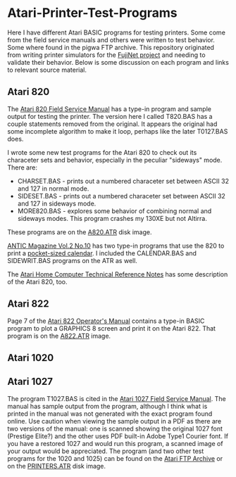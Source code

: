 # Atari-Printer-Test-Programs
Here I have different Atari BASIC programs for testing printers. Some come from the field service manuals and others were written to test behavior. Some where found in the pigwa FTP archive. This repository originated from writing printer simulators for the [FujiNet project](https://github.com/FujiNetWIFI) and needing to validate their behavior. Below is some discussion on each program and links to relevant source material.

## Atari 820
The [Atari 820 Field Service Manual](https://archive.org/details/FD100048_Atari820FieldServiceManual/page/n53/mode/2up) has a type-in program and sample output for testing the printer. The version here I called T820.BAS has a couple statements removed from the original. It appears the original had some incomplete algorithm to make it loop, perhaps like the later T0127.BAS does.

I wrote some new test programs for the Atari 820 to check out its characeter sets and behavior, especially in the peculiar "sideways" mode. There are:
* CHARSET.BAS - prints out a numbered characeter set between ASCII 32 and 127 in normal mode.
* SIDESET.BAS - prints out a numbered characeter set between ASCII 32 and 127 in sideways mode.
* MORE820.BAS - explores some behavior of combining normal and sideways modes. This program crashes my 130XE but not Altirra.

These programs are on the [A820.ATR](https://github.com/jeffpiep/Atari-Printer-Test-Programs/raw/master/A820.ATR) disk image.

[ANTIC Magazine Vol.2 No.10](https://archive.org/details/1984-01-anticmagazine/page/n31/mode/2up) has two type-in programs that use the 820 to print a [pocket-sized calendar](https://www.atarimagazines.com/v2n10/PocketCalendar1984.html). I included the CALENDAR.BAS and SIDEWRIT.BAS programs on the ATR as well.

The [Atari Home Computer Technical Reference Notes](https://archive.org/details/bitsavers_atari40080mputerTechnicalReferenceNotes1982_20170986/page/n179/mode/2up) has some description of the Atari 820, too.

## Atari 822

Page 7 of the [Atari 822 Operator's Manual](https://archive.org/details/atari_822_operators_manual/page/n7/mode/2up) contains a type-in BASIC program to plot a GRAPHICS 8 screen and print it on the Atari 822. That program is on the [A822.ATR]() image.

## Atari 1020

## Atari 1027
The program T1027.BAS is cited in the [Atari 1027 Field Service Manual](https://archive.org/details/Atari1027PrinterFieldServiceManualRev01/page/n19/mode/2up). The manual has sample output from the program, although I think what is printed in the manual was not generated with the exact program found online. Use caution when viewing the sample output in a PDF as there are two versions of the manual: one is scanned showing the original 1027 font (Prestige Elite?) and the other uses PDF built-in Adobe Type1 Courier font. If you have a restored 1027 and would run this program, a scanned image of your output would be appreciated. The program (and two other test programs for the 1020 and 1025) can be found on the [Atari FTP Archive](http://ftp.pigwa.net/stuff/collections/holmes%20cd/Holmes%202/Programming/Basic/index.html) or on the [PRINTERS.ATR](https://github.com/jeffpiep/Atari-Printer-Test-Programs/raw/master/PRINTERS.ATR) disk image.
